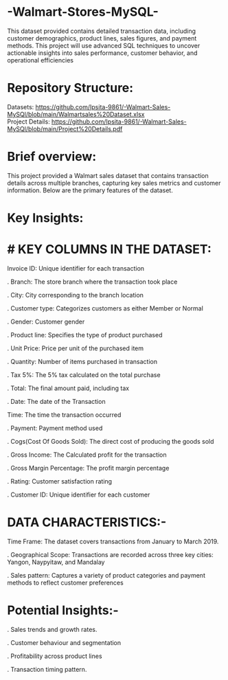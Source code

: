 # -Walmart-Stores-MySQL-

This dataset provided contains detailed transaction data, including customer demographics, product lines, sales figures, and payment methods. This project will use advanced SQL techniques to uncover actionable insights into sales performance, customer behavior, and operational efficiencies


# Repository Structure:

Datasets: https://github.com/Ipsita-9861/-Walmart-Sales-MySQl/blob/main/Walmartsales%20Dataset.xlsx <br />
Project Details: https://github.com/Ipsita-9861/-Walmart-Sales-MySQl/blob/main/Project%20Details.pdf

# Brief overview:

This project provided a Walmart sales dataset that contains transaction details across  multiple branches, capturing key sales metrics and customer information. Below are the primary features of the dataset.

# Key Insights:

# # KEY COLUMNS IN THE DATASET:

  Invoice ID: Unique identifier for each transaction <br />

. Branch:  The store branch where the transaction took place <br />

. City: City corresponding to the branch location <br />

. Customer type: Categorizes customers as either Member or Normal <br />

. Gender: Customer gender <br />

. Product line: Specifies the type of product purchased <br />

. Unit Price: Price per unit of the purchased item <br />

. Quantity: Number of items purchased in transaction <br />

. Tax 5%: The 5% tax calculated on the total purchase <br />

. Total: The final amount paid, including tax <br />

. Date: The date of the Transaction <br />

Time: The time the transaction occurred <br />

. Payment: Payment method used<br />

. Cogs(Cost Of Goods Sold): The direct cost of producing the goods sold<br />

. Gross Income: The Calculated profit for the transaction<br />

. Gross Margin Percentage: The profit margin percentage<br />

. Rating: Customer satisfaction rating<br />

. Customer ID: Unique identifier for each customer<br />

# DATA CHARACTERISTICS:-

Time Frame: The dataset covers transactions from January to March 2019.<br />

. Geographical Scope: Transactions are recorded across three key cities: Yangon, Naypyitaw, and Mandalay<br />

. Sales pattern: Captures a variety of product categories and payment methods to reflect customer preferences<br />


# Potential Insights:-

. Sales trends and growth rates.<br />

. Customer behaviour and segmentation<br />

. Profitability across product lines<br />

. Transaction timing pattern.<br />






